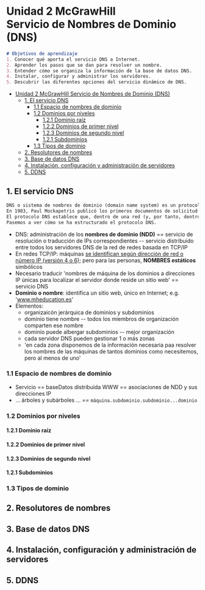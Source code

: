 # Unidad 2 McGrawHill <br> Servicio de Nombres de Dominio (DNS)

```md
# Objetivos de aprendizaje
1. Conocer qué aporta el servicio DNS a Internet.
2. Aprender los pasos que se dan para resolver un nombre.
3. Entender cómo se organiza la información de la base de datos DNS.
4. Instalar, configurar y administrar los servidores.
5. Descubrir las diferentes opciones del servicio dinámico de DNS.
```

- [Unidad 2 McGrawHill  Servicio de Nombres de Dominio (DNS)](#unidad-2-mcgrawhill--servicio-de-nombres-de-dominio-dns)
  - [1. El servicio DNS](#1-el-servicio-dns)
    - [1.1 Espacio de nombres de dominio](#11-espacio-de-nombres-de-dominio)
    - [1.2 Dominios por niveles](#12-dominios-por-niveles)
      - [1.2.1 Dominio raíz](#121-dominio-raíz)
      - [1.2.2 Dominios de primer nivel](#122-dominios-de-primer-nivel)
      - [1.2.3 Dominios de segundo nivel](#123-dominios-de-segundo-nivel)
      - [1.2.1 Subdominios](#121-subdominios)
    - [1.3 Tipos de dominio](#13-tipos-de-dominio)
  - [2. Resolutores de nombres](#2-resolutores-de-nombres)
  - [3. Base de datos DNS](#3-base-de-datos-dns)
  - [4. Instalación, configuración y administración de servidores](#4-instalación-configuración-y-administración-de-servidores)
  - [5. DDNS](#5-ddns)


## 1. El servicio DNS

```md
DNS o sistema de nombres de dominio (domain name system) es un protocolo de nivel de aplicación de la familia de protocolos TCP/IP que establece las normas de funcionamiento de un servicio de nombres jerárquico basado en dominios.
En 1983, Paul Mockapetris publicó los primeros documentos de solicitud de comentarios relacionados con los nombres de dominio, los RFC (Request for Comments) 882 y 883. No obstante, fue en 1987, con el RFC 1034 y el RFC 1035, cuando se definió lo que hoy conocemos como servicio DNS, que ha sido actualizado con varios documentos RFC que forman las especificaciones actuales del DNS.
El protocolo DNS establece que, dentro de una red (y, por tanto, dentro de Internet también), puede haber varios servidores DNS que prestan el servicio de resolución de nombres DNS para obtener la dirección IP de un equipo a partir de su nombre DNS. Un servidor no tiene por qué resolver todos los nombres de la red. 
Pasemos a ver cómo se ha estructurado el protocolo DNS.
```

- DNS: administración de los **nombres de dominio (NDD)** == servicio de resolución o traducción de IPs correspondientes -- servicio distribuido entre todos los servidores DNS de la red de redes basada en TCP/IP
- En redes TCP/IP: máquinas <u>se identifican según dirección de red o número IP (versión 4 o 6)</u>; pero para las personas, **NOMBRES estáticos** simbólicos
- Necesario traducir 'nombres de máquina de los dominios a direcciones IP únicas para localizar el servidor donde reside un sitio web' == servicio DNS
- **Dominio o nombre**: identifica un sitio web, único en Internet; e.g. 'www.mheducation.es'
- Elementos:
  - organizaicón jerárquica de dominios y subdominios
  - dominio tiene nombre -- todos los miembros de organización comparten ese nombre
  - dominio puede albergar subdominios -- mejor organización
  - cada servidor DNS pueden gestionar 1 o más zonas
  - 'en cada zona disponemos de la información necesaria paa resolver los nombres de las máquinas de tantos dominios como necesitemos, pero al menos de uno'

### 1.1 Espacio de nombres de dominio

- Servicio == baseDatos distribuida WWW == asociaciones de NDD y sus direcciones IP
- ... árboles y subárboles ... == `máquina.subdominio.subdominio...dominio`

### 1.2 Dominios por niveles

#### 1.2.1 Dominio raíz
#### 1.2.2 Dominios de primer nivel
#### 1.2.3 Dominios de segundo nivel
#### 1.2.1 Subdominios 

### 1.3 Tipos de dominio


## 2. Resolutores de nombres
## 3. Base de datos DNS
## 4. Instalación, configuración y administración de servidores
## 5. DDNS